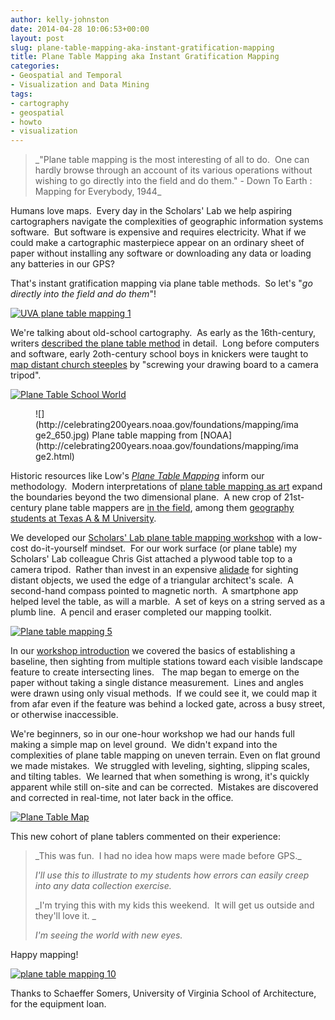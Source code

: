 ```yaml
---
author: kelly-johnston
date: 2014-04-28 10:06:53+00:00
layout: post
slug: plane-table-mapping-aka-instant-gratification-mapping
title: Plane Table Mapping aka Instant Gratification Mapping
categories:
- Geospatial and Temporal
- Visualization and Data Mining
tags:
- cartography
- geospatial
- howto
- visualization
---
```


<blockquote>_"Plane table mapping is the most interesting of all to do.  One can hardly browse through an account of its various operations without wishing to go directly into the field and do them." - Down To Earth : Mapping for Everybody, 1944_</blockquote>


Humans love maps.  Every day in the Scholars' Lab we help aspiring cartographers navigate the complexities of geographic information systems software.  But software is expensive and requires electricity. What if we could make a cartographic masterpiece appear on an ordinary sheet of paper without installing any software or downloading any data or loading any batteries in our GPS?

That's instant gratification mapping via plane table methods.  So let's "_go directly into the field and do them_"!

[![UVA plane table mapping 1](http://www.scholarslab.org/wp-content/uploads/2014/04/20140416-UVA-plane-table-mapping-1-Kelly-Charles-Kromkowski-1024x768.jpg)](http://www.scholarslab.org/wp-content/uploads/2014/04/20140416-UVA-plane-table-mapping-1-Kelly-Charles-Kromkowski.jpg)

We're talking about old-school cartography.  As early as the 16th-century, writers [described the plane table method](http://en.wikipedia.org/wiki/Plane_table#cite_note-kiely-2) in detail.  Long before computers and software, early 2oth-century school boys in knickers were taught to [map distant church steeples](http://books.google.com/books?id=Uf0BAAAAYAAJ&dq=the%20school%20world%20plane%20table%20mapping%201905&pg=PA25#v=onepage&q=the%20school%20world%20plane%20table%20mapping%201905&f=false) by "screwing your drawing board to a camera tripod".

[![Plane Table School World](http://www.scholarslab.org/wp-content/uploads/2014/04/PlaneTableSchoolWorld.png)](http://www.scholarslab.org/wp-content/uploads/2014/04/PlaneTableSchoolWorld.png)

<figure>
  ![](http://celebrating200years.noaa.gov/foundations/mapping/image2_650.jpg) Plane table mapping from [NOAA](http://celebrating200years.noaa.gov/foundations/mapping/image2.html)
  <figcaption>

</figcaption>

</figure>

Historic resources like Low's [_Plane Table Mapping_](https://archive.org/details/planetablemappin031356mbp) inform our methodology.  Modern interpretations of [plane table mapping as art](http://mindstre.am/photos/@4918?limit=20&start=0) expand the boundaries beyond the two dimensional plane.  A new crop of 21st-century plane table mappers are [in the field](http://canoepost.blogspot.com/2011/02/where-is-keg-island.html), among them [geography students at Texas A & M University](http://geography.tamu.edu/class/aklein/geog332/labs/lab03/lab_instructions.pdf).

We developed our [Scholars' Lab plane table mapping workshop](http://teaching.scholarslab.org/courses/2014_Spring_GIS_Workshops/Plane_Table_Mapping_Workshop_Presentation.pdf) with a low-cost do-it-yourself mindset.  For our work surface (or plane table) my Scholars' Lab colleague Chris Gist attached a plywood table top to a camera tripod.  Rather than invest in an expensive [alidade](http://www.ebay.com/bhp/alidade) for sighting distant objects, we used the edge of a triangular architect's scale.  A second-hand compass pointed to magnetic north.  A smartphone app helped level the table, as will a marble.  A set of keys on a string served as a plumb line.  A pencil and eraser completed our mapping toolkit.

[![Plane table mapping 5](http://www.scholarslab.org/wp-content/uploads/2014/04/20140416-UVA-plane-table-mapping-5-1024x768.jpg)](http://www.scholarslab.org/wp-content/uploads/2014/04/20140416-UVA-plane-table-mapping-5.jpg)

In our [workshop introduction](http://teaching.scholarslab.org/courses/2014_Spring_GIS_Workshops/Plane_Table_Mapping_Workshop_Presentation.pdf) we covered the basics of establishing a baseline, then sighting from multiple stations toward each visible landscape feature to create intersecting lines.   The map began to emerge on the paper without taking a single distance measurement.  Lines and angles were drawn using only visual methods.  If we could see it, we could map it from afar even if the feature was behind a locked gate, across a busy street, or otherwise inaccessible.

We're beginners, so in our one-hour workshop we had our hands full making a simple map on level ground.  We didn't expand into the complexities of plane table mapping on uneven terrain. Even on flat ground we made mistakes.  We struggled with leveling, sighting, slipping scales, and tilting tables.  We learned that when something is wrong, it's quickly apparent while still on-site and can be corrected.  Mistakes are discovered and corrected in real-time, not later back in the office.

[![Plane Table Map](http://www.scholarslab.org/wp-content/uploads/2014/04/Plane-Table-Map-1024x768.jpg)](http://www.scholarslab.org/wp-content/uploads/2014/04/Plane-Table-Map.jpg)

This new cohort of plane tablers commented on their experience:


<blockquote>_This was fun.  I had no idea how maps were made before GPS._

_I'll use this to illustrate to my students how errors can easily creep into any data collection exercise._

_I'm trying this with my kids this weekend.  It will get us outside and they'll love it. _

_I'm seeing the world with new eyes._</blockquote>


Happy mapping!

[![plane table mapping 10](http://www.scholarslab.org/wp-content/uploads/2014/04/20140416-UVA-plane-table-mapping-10-Chris-Gist-Charles-Kromkowski-Kelly-1024x768.jpg)](http://www.scholarslab.org/wp-content/uploads/2014/04/20140416-UVA-plane-table-mapping-10-Chris-Gist-Charles-Kromkowski-Kelly.jpg)

Thanks to Schaeffer Somers, University of Virginia School of Architecture, for the equipment loan.


